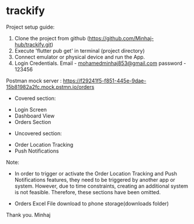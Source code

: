 # trackify

Project setup guide:

1. Clone the project from github (https://github.com/Minhaj-hub/trackify.git)
2. Execute 'flutter pub get' in terminal (project directory)
3. Connect emulator or physical device and run the App.
4. Login Credentials.
  Email - mohamedminhaj853@gmail.com
  password - 123456


Postman mock server : https://f29241f5-f851-445e-9dae-15b81982a2fc.mock.pstmn.io/orders
   
* Covered section:

- Login Screen 
- Dashboard View
- Orders Section

   
* Uncovered section:

- Order Location Tracking
- Push Notifications 

Note: 
* In order to trigger or activate the Order Location Tracking and Push Notifications features, they need to be triggered by another app or system. However, due to time constraints, creating an additional system is not feasible. Therefore, these sections have been omitted.

* Orders Excel File download to phone storage(downloads folder)


Thank you.
Minhaj
